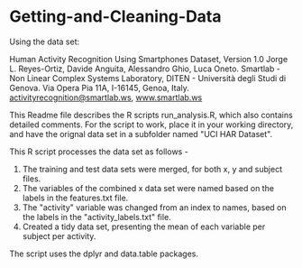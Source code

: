 # Getting-and-Cleaning-Data

Using the data set:

Human Activity Recognition Using Smartphones Dataset, Version 1.0
Jorge L. Reyes-Ortiz, Davide Anguita, Alessandro Ghio, Luca Oneto.
Smartlab - Non Linear Complex Systems Laboratory, DITEN - Università degli Studi di Genova. Via Opera Pia 11A, I-16145, Genoa, Italy. activityrecognition@smartlab.ws, www.smartlab.ws

This Readme file describes the R scripts run_analysis.R, which also contains detailed comments. For the script to work, place it in your working directory, and have the orignal data set in a subfolder named "UCI HAR Dataset".

This R script processes the data set as follows - 
1. The training and test data sets were merged, for both x, y and subject files.
2. The variables of the combined x data set were named based on the labels in the features.txt file.
3. The "activity" variable was changed from an index to names, based on the labels in the "activity_labels.txt" file.
4. Created a tidy data set, presenting the mean of each variable per subject per activity.

The script uses the dplyr and data.table packages.
